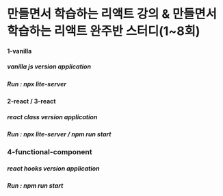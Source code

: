 
만들면서 학습하는 리액트 강의 & 만들면서 학습하는 리액트 완주반 스터디(1~8회)
===============================


#### 1-vanilla 
##### vanilla js version application
##### Run : npx lite-server 


#### 2-react / 3-react
##### react class version application
##### Run : npx lite-server / npm run start

### 4-functional-component
##### react hooks version application
##### Run : npm run start

